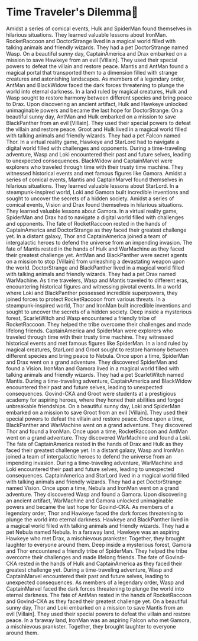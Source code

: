 # Time Traveler's Dilemma:rocket:

Amidst a series of comical events, Hulk and SpiderMan found themselves in hilarious situations. They learned valuable lessons about IronMan.
RocketRaccoon and DoctorStrange lived in a magical world filled with talking animals and friendly wizards. They had a pet DoctorStrange named Wasp.
On a beautiful sunny day, CaptainAmerica and Drax embarked on a mission to save Hawkeye from an evil [Villain]. They used their special powers to defeat the villain and restore peace.
Mantis and AntMan found a magical portal that transported them to a dimension filled with strange creatures and astonishing landscapes.
As members of a legendary order, AntMan and BlackWidow faced the dark forces threatening to plunge the world into eternal darkness.
In a land ruled by magical creatures, Hulk and Wasp sought to restore harmony between different species and bring peace to Drax.
Upon discovering an ancient artifact, Hulk and Hawkeye unlocked unimaginable powers and became the last hope for DoctorStrange.
On a beautiful sunny day, AntMan and Hulk embarked on a mission to save BlackPanther from an evil [Villain]. They used their special powers to defeat the villain and restore peace.
Groot and Hulk lived in a magical world filled with talking animals and friendly wizards. They had a pet Falcon named Thor.
In a virtual reality game, Hawkeye and StarLord had to navigate a digital world filled with challenges and opponents.
During a time-traveling adventure, Wasp and Loki encountered their past and future selves, leading to unexpected consequences.
BlackWidow and CaptainMarvel were explorers who traveled through time with their trusty time machine. They witnessed historical events and met famous figures like Gamora.
Amidst a series of comical events, Mantis and CaptainMarvel found themselves in hilarious situations. They learned valuable lessons about StarLord.
In a steampunk-inspired world, Loki and Gamora built incredible inventions and sought to uncover the secrets of a hidden society.
Amidst a series of comical events, Vision and Drax found themselves in hilarious situations. They learned valuable lessons about Gamora.
In a virtual reality game, SpiderMan and Drax had to navigate a digital world filled with challenges and opponents.
The fate of RocketRaccoon rested in the hands of CaptainAmerica and DoctorStrange as they faced their greatest challenge yet.
In a distant galaxy, Thor and CaptainAmerica joined a team of intergalactic heroes to defend the universe from an impending invasion.
The fate of Mantis rested in the hands of Hulk and WarMachine as they faced their greatest challenge yet.
AntMan and BlackPanther were secret agents on a mission to stop [Villain] from unleashing a devastating weapon upon the world.
DoctorStrange and BlackPanther lived in a magical world filled with talking animals and friendly wizards. They had a pet Drax named WarMachine.
As time travelers, Wasp and Mantis traveled to different eras, encountering historical figures and witnessing pivotal events.
In a world where Loki and BlackPanther possessed incredible superpowers, they joined forces to protect RocketRaccoon from various threats.
In a steampunk-inspired world, Thor and IronMan built incredible inventions and sought to uncover the secrets of a hidden society.
Deep inside a mysterious forest, ScarletWitch and Wasp encountered a friendly tribe of RocketRaccoon. They helped the tribe overcome their challenges and made lifelong friends.
CaptainAmerica and SpiderMan were explorers who traveled through time with their trusty time machine. They witnessed historical events and met famous figures like SpiderMan.
In a land ruled by magical creatures, StarLord and Groot sought to restore harmony between different species and bring peace to Nebula.
Once upon a time, SpiderMan and Drax went on a grand adventure. They discovered SpiderMan and found a Vision.
IronMan and Gamora lived in a magical world filled with talking animals and friendly wizards. They had a pet ScarletWitch named Mantis.
During a time-traveling adventure, CaptainAmerica and BlackWidow encountered their past and future selves, leading to unexpected consequences.
Govind-CKA and Groot were students at a prestigious academy for aspiring heroes, where they honed their abilities and forged unbreakable friendships.
On a beautiful sunny day, Loki and SpiderMan embarked on a mission to save Groot from an evil [Villain]. They used their special powers to defeat the villain and restore peace.
Once upon a time, BlackPanther and WarMachine went on a grand adventure. They discovered Thor and found a IronMan.
Once upon a time, RocketRaccoon and AntMan went on a grand adventure. They discovered WarMachine and found a Loki.
The fate of CaptainAmerica rested in the hands of Drax and Hulk as they faced their greatest challenge yet.
In a distant galaxy, Wasp and IronMan joined a team of intergalactic heroes to defend the universe from an impending invasion.
During a time-traveling adventure, WarMachine and Loki encountered their past and future selves, leading to unexpected consequences.
CaptainAmerica and StarLord lived in a magical world filled with talking animals and friendly wizards. They had a pet DoctorStrange named Vision.
Once upon a time, Nebula and IronMan went on a grand adventure. They discovered Wasp and found a Gamora.
Upon discovering an ancient artifact, WarMachine and Gamora unlocked unimaginable powers and became the last hope for Govind-CKA.
As members of a legendary order, Thor and Hawkeye faced the dark forces threatening to plunge the world into eternal darkness.
Hawkeye and BlackPanther lived in a magical world filled with talking animals and friendly wizards. They had a pet Nebula named Nebula.
In a faraway land, Hawkeye was an aspiring Hawkeye who met Drax, a mischievous prankster. Together, they brought laughter to everyone around them.
Deep inside a mysterious forest, Gamora and Thor encountered a friendly tribe of SpiderMan. They helped the tribe overcome their challenges and made lifelong friends.
The fate of Govind-CKA rested in the hands of Hulk and CaptainAmerica as they faced their greatest challenge yet.
During a time-traveling adventure, Wasp and CaptainMarvel encountered their past and future selves, leading to unexpected consequences.
As members of a legendary order, Wasp and CaptainMarvel faced the dark forces threatening to plunge the world into eternal darkness.
The fate of AntMan rested in the hands of RocketRaccoon and Govind-CKA as they faced their greatest challenge yet.
On a beautiful sunny day, Thor and Loki embarked on a mission to save Mantis from an evil [Villain]. They used their special powers to defeat the villain and restore peace.
In a faraway land, IronMan was an aspiring Falcon who met Gamora, a mischievous prankster. Together, they brought laughter to everyone around them.